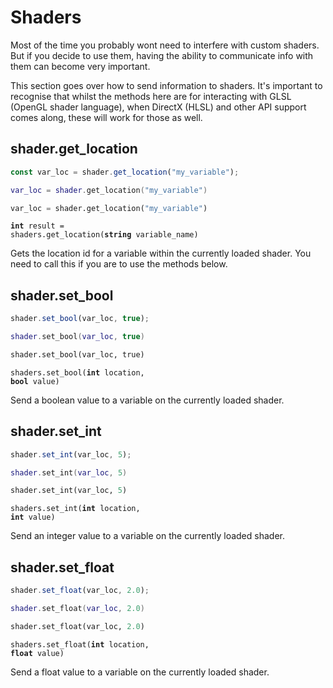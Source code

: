 # Shaders

Most of the time you probably wont need to interfere with custom shaders. But if
you decide to use them, having the ability to communicate info with them
can become very important.

This section goes over how to send information to shaders. It's important to 
recognise that whilst the methods here are for interacting with GLSL (OpenGL 
shader language), when DirectX (HLSL) and other API support comes along, these 
will work for those as well.

## shader.get_location

```javascript
const var_loc = shader.get_location("my_variable");
```
```lua
var_loc = shader.get_location("my_variable")
```
```python
var_loc = shader.get_location("my_variable")
```

<code class="definition"><b>int</b> result = shaders.get_location(<b>string</b> variable_name)</code>

Gets the location id for a variable within the currently loaded shader. You need
to call this if you are to use the methods below.

## shader.set_bool

```javascript
shader.set_bool(var_loc, true);
```
```lua
shader.set_bool(var_loc, true)
```
```python
shader.set_bool(var_loc, true)
```

<code class="definition">shaders.set_bool(<b>int</b> location, <b>bool</b> value)</code>

Send a boolean value to a variable on the currently loaded shader.

## shader.set_int

```javascript
shader.set_int(var_loc, 5);
```
```lua
shader.set_int(var_loc, 5)
```
```python
shader.set_int(var_loc, 5)
```

<code class="definition">shaders.set_int(<b>int</b> location, <b>int</b> value)</code>

Send an integer value to a variable on the currently loaded shader.

## shader.set_float

```javascript
shader.set_float(var_loc, 2.0);
```
```lua
shader.set_float(var_loc, 2.0)
```
```python
shader.set_float(var_loc, 2.0)
```

<code class="definition">shaders.set_float(<b>int</b> location, <b>float</b> value)</code>

Send a float value to a variable on the currently loaded shader.